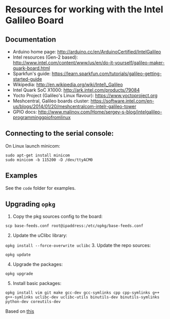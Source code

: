 Resources for working with the Intel Galileo Board
==================================================

## Documentation

- Arduino home page: http://arduino.cc/en/ArduinoCertified/IntelGalileo
- Intel resources (Gen-2 based): http://www.intel.com/content/www/us/en/do-it-yourself/galileo-maker-quark-board.html
- Sparkfun's guide: https://learn.sparkfun.com/tutorials/galileo-getting-started-guide
- Wikipedia: http://en.wikipedia.org/wiki/Intel\_Galileo
- Intel Quark SoC X1000: http://ark.intel.com/products/79084
- Yocto Project (Galileo's Linux flavour): https://www.yoctoproject.org
- Meshcentral, Galileo boards cluster: https://software.intel.com/en-us/blogs/2014/01/20/meshcentralcom-intelr-galileo-tower
- GPIO docs: http://www.malinov.com/Home/sergey-s-blog/intelgalileo-programminggpiofromlinux

## Connecting to the serial console:

On Linux launch minicom:
```
sudo apt-get install minicom
sudo minicom -b 115200 -D /dev/ttyACM0
```

## Examples

See the `code` folder for examples.

## Upgrading `opkg`

1. Copy the pkg sources config to the board:

  `scp base-feeds.conf root@ipaddress:/etc/opkg/base-feeds.conf`

2. Update the uClibc library: 
  
  `opkg install --force-overwrite uclibc`
3. Update the repo sources: 

  `opkg update`

4. Upgrade the packages: 

  `opkg upgrade`

5. Install basic packages:

  `opkg install vim git make gcc-dev gcc-symlinks cpp cpp-symlinks g++ g++-symlinks uclibc-dev uclibc-utils binutils-dev binutils-symlinks python-dev coreutils-dev`

Based on [this](http://alextgalileo.altervista.org/package-repo-configuration-instructions.html)
